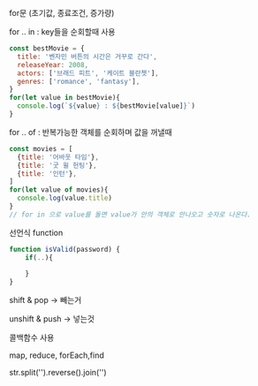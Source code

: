 for문 (초기값, 종료조건, 증가량)

for .. in  : key들을 순회할때 사용

```javascript
const bestMovie = {
  title: '벤자민 버튼의 시간은 거꾸로 간다',
  releaseYear: 2008,
  actors: ['브래드 피트', '케이트 블란쳇'],
  genres: ['romance', 'fantasy'],
}
for(let value in bestMovie){
  console.log(`${value} : ${bestMovie[value]}`)
}
```

for .. of : 반복가능한 객체를 순회하며 값을 꺼낼때

```javascript
const movies = [
  {title: '어바웃 타임'},
  {title: '굿 윌 헌팅'},
  {title: '인턴'},
]
for(let value of movies){
  console.log(value.title)
}
// for in 으로 value를 돌면 value가 안의 객체로 안나오고 숫자로 나온다.
```

선언식 function

```javascript
function isValid(password) {
    if(..){
        
    }
}
```

shift & pop -> 빼는거

unshift & push -> 넣는것

콜백함수 사용

map, reduce, forEach,find

str.split('').reverse().join('')